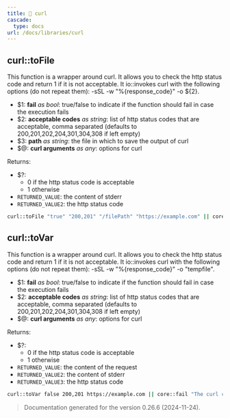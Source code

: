 ```yaml
---
title: 📂 curl
cascade:
  type: docs
url: /docs/libraries/curl
---
```


##  curl::toFile

This function is a wrapper around curl.
It allows you to check the http status code and return 1 if it is not acceptable.
It io::invokes curl with the following options (do not repeat them): -sSL -w "%{response_code}" -o ${2}.

- $1: **fail** _as bool_:
      true/false to indicate if the function should fail in case the execution fails
- $2: **acceptable codes** _as string_:
      list of http status codes that are acceptable, comma separated
      (defaults to 200,201,202,204,301,304,308 if left empty)
- $3: **path** _as string_:
      the file in which to save the output of curl
- $@: **curl arguments** _as any_:
      options for curl

Returns:

- $?:
  - 0 if the http status code is acceptable
  - 1 otherwise
- `RETURNED_VALUE`: the content of stderr
- `RETURNED_VALUE2`: the http status code

```bash
curl::toFile "true" "200,201" "/filePath" "https://example.com" || core::fail "The curl command failed."
```


## curl::toVar

This function is a wrapper around curl.
It allows you to check the http status code and return 1 if it is not acceptable.
It io::invokes curl with the following options (do not repeat them): -sSL -w "%{response_code}" -o "tempfile".

- $1: **fail** _as bool_:
      true/false to indicate if the function should fail in case the execution fails
- $2: **acceptable codes** _as string_:
      list of http status codes that are acceptable, comma separated
      (defaults to 200,201,202,204,301,304,308 if left empty)
- $@: **curl arguments** _as any_:
      options for curl

Returns:

- $?:
  - 0 if the http status code is acceptable
  - 1 otherwise
- `RETURNED_VALUE`: the content of the request
- `RETURNED_VALUE2`: the content of stderr
- `RETURNED_VALUE3`: the http status code

```bash
curl::toVar false 200,201 https://example.com || core::fail "The curl command failed."
```




> Documentation generated for the version 0.26.6 (2024-11-24).
